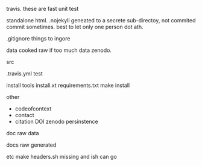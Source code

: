 
travis. these are fast unit test

standalone html. .nojekyll
	geneated to a secrete sub-directoy, not commited
	commit sometimes. best to let only one person dot ath.

.gitignore things to ingore

data
	cooked
	raw
	if too much data zenodo.

src

.travis.yml
test

install tools
	install.xt
	requirements.txt
	make install

other
- codeofcontext
- contact
- citation
	DOI zenodo persinstence

doc
	raw data

docs
	raw generated


etc
	make headers.sh
	missing and ish can go
